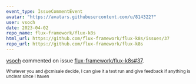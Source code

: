 ```yaml
---
event_type: IssueCommentEvent
avatar: "https://avatars.githubusercontent.com/u/814322?"
user: vsoch
date: 2023-04-02
repo_name: flux-framework/flux-k8s
html_url: https://github.com/flux-framework/flux-k8s/issues/37
repo_url: https://github.com/flux-framework/flux-k8s
---
```


<a href='https://github.com/vsoch' target='_blank'>vsoch</a> commented on issue <a href='https://github.com/flux-framework/flux-k8s/issues/37' target='_blank'>flux-framework/flux-k8s#37</a>.

<small>Whatever you and @cmisale decide, I can give it a test run and give feedback if anything is unclear since I haven